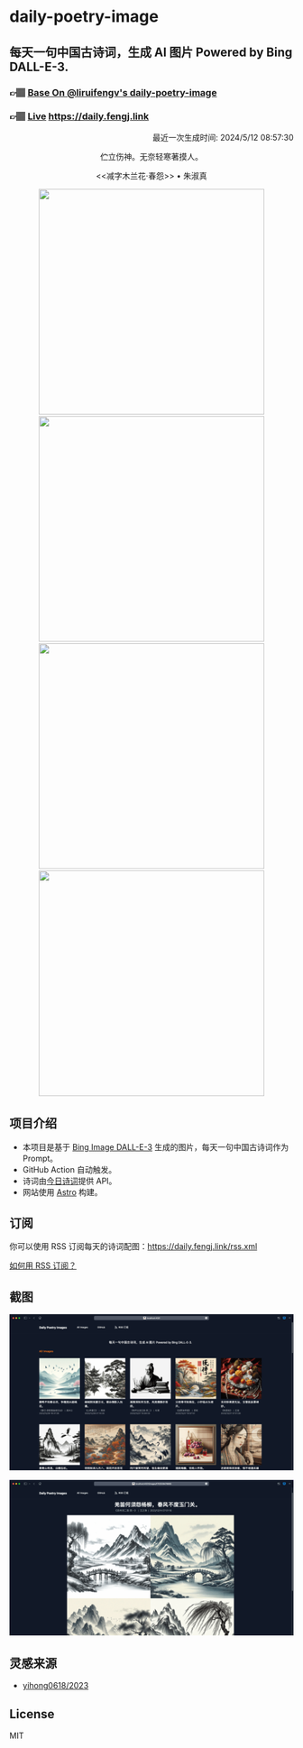 
# daily-poetry-image

## 每天一句中国古诗词，生成 AI 图片 Powered by Bing DALL-E-3.

### 👉🏽 [Base On @liruifengv's daily-poetry-image](https://github.com/liruifengv/daily-poetry-image)

### 👉🏽 [Live](https://daily.fengj.link) https://daily.fengj.link

<p align="right">
  最近一次生成时间: 2024/5/12 08:57:30
</p>
<p align="center">
伫立伤神。无奈轻寒著摸人。
</p>
<p align="center">
<<减字木兰花·春怨>> • 朱淑真
</p>
<p align="center">
<img src="https://tse3.mm.bing.net/th/id/OIG1.LDdVf68aBix9Km9Vpdvl" height="400" width="400" />
<img src="https://tse4.mm.bing.net/th/id/OIG1.RhdI4g1OuYQ9QyZk2w3t" height="400" width="400" />
<img src="https://tse3.mm.bing.net/th/id/OIG1.gBg8PFhMt7.k57j542jN" height="400" width="400" />
<img src="https://tse4.mm.bing.net/th/id/OIG1.AKokunb.TQsMfcD.TExy" height="400" width="400" />
</p>

## 项目介绍

-   本项目是基于 [Bing Image DALL-E-3](https://www.bing.com/images/create) 生成的图片，每天一句中国古诗词作为 Prompt。
-   GitHub Action 自动触发。
-   诗词由[今日诗词](https://www.jinrishici.com/)提供 API。
-   网站使用 [Astro](https://astro.build) 构建。

## 订阅

你可以使用 RSS 订阅每天的诗词配图：https://daily.fengj.link/rss.xml

[如何用 RSS 订阅？](https://zhuanlan.zhihu.com/p/55026716)

## 截图

![图片列表](./screenshots/Snipaste_2023-12-28_21-00-26.png)

![图片详情](./screenshots/Snipaste_2023-12-28_21-00-53.png)

## 灵感来源

-   [yihong0618/2023](https://github.com/yihong0618/2023)

## License

MIT

